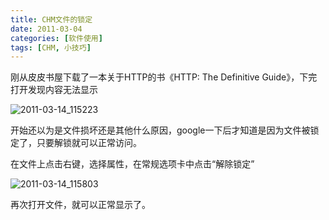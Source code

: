 ```yaml
---
title: CHM文件的锁定
date: 2011-03-04
categories: [软件使用]
tags: [CHM, 小技巧]
---
```


刚从皮皮书屋下载了一本关于HTTP的书《HTTP: The Definitive Guide》，下完打开发现内容无法显示

![2011-03-14_115223](http://oec2003.qiniudn.com/2011-03-14_115223.png)

开始还以为是文件损坏还是其他什么原因，google一下后才知道是因为文件被锁定了，只要解锁就可以正常访问。

在文件上点击右键，选择属性，在常规选项卡中点击“解除锁定”

![2011-03-14_115803](http://oec2003.qiniudn.com/2011-03-14_115803.png)

再次打开文件，就可以正常显示了。


